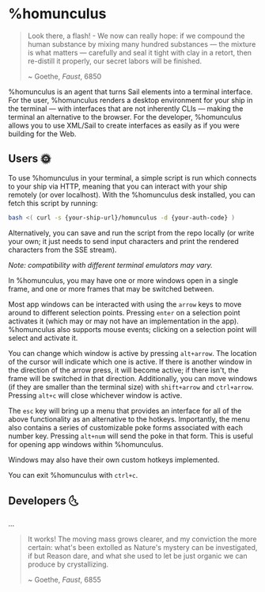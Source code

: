 # %homunculus

> Look there, a flash! - We now can really hope:
if we compound the human substance
by mixing many hundred substances
— the mixture is what matters — carefully
and seal it tight with clay in a retort,
then re-distill it properly,
our secret labors will be finished.
> 
> ~ Goethe, *Faust*, 6850

%homunculus is an agent that turns Sail elements into a terminal interface. For the user, %homunculus renders a desktop environment for your ship in the terminal — with interfaces that are not inherently CLIs — making the terminal an alternative to the browser. For the developer, %homunculus allows you to use XML/Sail to create interfaces as easily as if you were building for the Web.

## Users 🌞︎︎

To use %homunculus in your terminal, a simple script is run which connects to your ship via HTTP, meaning that you can interact with your ship remotely (or over localhost). With the %homunculus desk installed, you can fetch this script by running:

```bash
bash <( curl -s {your-ship-url}/homunculus -d {your-auth-code} )
```

Alternatively, you can save and run the script from the repo locally (or write your own; it just needs to send input characters and print the rendered characters from the SSE stream).

*Note: compatibility with different terminal emulators may vary.*

In %homunculus, you may have one or more windows open in a single frame, and one or more frames that may be switched between. 

Most app windows can be interacted with using the `arrow` keys to move around to different selection points. Pressing `enter` on a selection point activates it (which may or may not have an implementation in the app). %homunculus also supports mouse events; clicking on a selection point will select and activate it.

You can change which window is active by pressing `alt+arrow`. The location of the cursor will indicate which one is active. If there is another window in the direction of the arrow press, it will become active; if there isn't, the frame will be switched in that direction. Additionally, you can move windows (if they are smaller than the terminal size) with `shift+arrow` and `ctrl+arrow`. Pressing `alt+c` will close whichever window is active.

The `esc` key will bring up a menu that provides an interface for all of the above functionality as an alternative to the hotkeys. Importantly, the menu also contains a series of customizable poke forms associated with each number key. Pressing `alt+num` will send the poke in that form. This is useful for opening app windows within %homunculus.

Windows may also have their own custom hotkeys implemented.

You can exit %homunculus with `ctrl+c`.

## Developers 🌜︎︎

...

> It works! The moving mass grows clearer,
and my conviction the more certain:
what's been extolled as Nature's mystery
can be investigated, if but Reason dare,
and what she used to let be just organic
we can produce by crystallizing.
> 
> ~ Goethe, *Faust*, 6855
